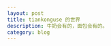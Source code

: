 ```yaml
---
layout: post
title: tiankonguse 的世界
description: 牛奶会有的，面包会有的。
category: blog
---
```






[tiankonguse]:    http://tiankonguse.com  "tiankonguse"
